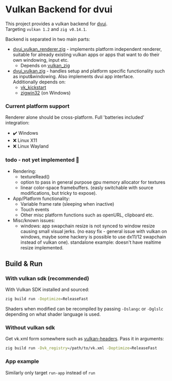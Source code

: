 # Vulkan Backend for dvui

This project provides a vulkan backend for [dvui](https://github.com/david-vanderson/dvui).  
Targeting `vulkan 1.2` and `zig v0.14.1`.

Backend is separated in two main parts:
* [dvui_vulkan_renderer.zig](./src/dvui_vulkan_renderer.zig) - implements platform independent renderer, suitable for already existing vulkan apps or apps that want to do their own windowing, input etc.
    * Depends on [vulkan_zig](https://github.com/Snektron/vulkan-zig)
* [dvui_vulkan.zig](./src/dvui_vulkan.zig)  - handles setup and platform specific functionality such as input&windowing. Also implements dvui app interface.  
    Additionally depends on:
    * [vk_kickstart](https://github.com/mikastiv/vk-kickstart.git)
    * [zigwin32](https://github.com/marlersoft/zigwin32#be58d3816810c1e4c20781cc7223a60906467d3c) (on Windows) 

### Current platform support
Renderer alone should be cross-platform. Full 'batteries included' integration:
* ✔️ Windows
* ❌ Linux X11
* ❌ Linux Wayland 

### todo - not yet implemented 🚧
* Rendering:
    * textureRead()
    * option to pass in general purpose gpu memory allocator for textures
    * linear color-space framebuffers. (easly switchable with source modifications, but tricky to expose).
* App/Platform functionality:
    * Variable frame rate (sleeping when inactive)
    * Touch events
    * Other misc platform functions such as openURL, clipboard etc.
* Misc/known issues:
    * windows: app swapchain resize is not synced to window resize causing small visual jerks. (no easy fix - general issue with vulkan on windows, maybe some hackery is possible to use dx11/12 swapchain instead of vulkan one). standalone example: doesn't have realtime resize implemented.

## Build & Run
### With vulkan sdk (recommended)
With Vulkan SDK installed and sourced:
```sh
zig build run -Doptimize=ReleaseFast
```

Shaders when modified can be recompiled by passing `-Dslangc` or `-Dglslc` depending on what shader language is used.

### Without vulkan sdk
Get vk.xml form somewhere such as [vulkan-headers](https://github.com/KhronosGroup/Vulkan-Headers/blob/main/registry/vk.xml). Pass it in arguments:
```sh
zig build run -Dvk_registry=/path/to/vk.xml -Doptimize=ReleaseFast
```

### App example
Similarly only target `run-app` instead of `run`
